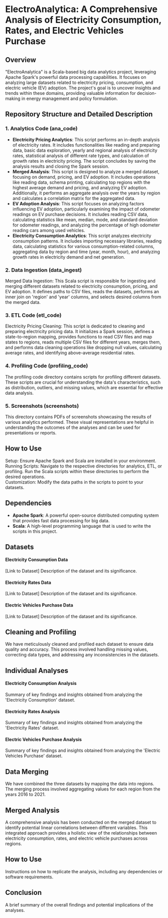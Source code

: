 # ElectroAnalytica: A Comprehensive Analysis of Electricity Consumption, Rates, and Electric Vehicles Purchase

<h2>Overview</h2>

"ElectroAnalytica" is a Scala-based big data analytics project, leveraging Apache Spark's powerful data processing capabilities. It focuses on analyzing large datasets related to electricity pricing, consumption, and electric vehicle (EV) adoption. The project's goal is to uncover insights and trends within these domains, providing valuable information for decision-making in energy management and policy formulation.

<h2>Repository Structure and Detailed Description</h2>

<h3>1. Analytics Code (ana_code)</h3>
<ul>
  <li><strong>Electricity Pricing Analytics</strong>: This script performs an in-depth analysis of electricity rates. It includes functionalities like reading and preparing data, basic data exploration, yearly and regional analysis of electricity rates, statistical analysis of different rate types, and calculation of growth rates in electricity pricing. The script concludes by saving the analysis results and closing the Spark session.</li>
  <li><strong>Merged Analysis</strong>: This script is designed to analyze a merged dataset, focusing on demand, pricing, and EV adoption. It includes operations like reading data, schema printing, calculating top regions with the highest average demand and pricing, and analyzing EV adoption. Additionally, it performs an aggregate analysis over the years by region and calculates a correlation matrix for the aggregated data.</li>
  <li><strong>EV Adoption Analysis</strong>: This script focuses on analyzing factors influencing EV adoption, particularly examining the impact of odometer readings on EV purchase decisions. It includes reading CSV data, calculating statistics like mean, median, mode, and standard deviation for odometer readings, and analyzing the percentage of high odometer reading cars among used vehicles.</li>
  <li><strong>Electricity Consumption Analytics</strong>: This script analyzes electricity consumption patterns. It includes importing necessary libraries, reading data, calculating statistics for various consumption-related columns, aggregating data by region and time (year, month, hour), and analyzing growth rates in electricity demand and net generation.</li>
</ul>
<h3>2. Data Ingestion (data_ingest)</h3>
<p>Merged Data Ingestion: This Scala script is responsible for ingesting and merging different datasets related to electricity consumption, pricing, and EV adoption. It defines paths to CSV files, reads the datasets, performs an inner join on 'region' and 'year' columns, and selects desired columns from the merged data.</p>

<h3>3. ETL Code (etl_code)</h3>
<p>Electricity Pricing Cleaning: This script is dedicated to cleaning and preparing electricity pricing data. It initializes a Spark session, defines a state-to-region mapping, provides functions to read CSV files and map states to regions, reads multiple CSV files for different years, merges them, and performs data cleaning operations like dropping null values, calculating average rates, and identifying above-average residential rates.</p>

<h3>4. Profiling Code (profiling_code)</h3>
<p>The profiling code directory contains scripts for profiling different datasets. These scripts are crucial for understanding the data's characteristics, such as distribution, outliers, and missing values, which are essential for effective data analysis.</p>

<h3>5. Screenshots (screenshots)</h3>
<p>This directory contains PDFs of screenshots showcasing the results of various analytics performed. These visual representations are helpful in understanding the outcomes of the analyses and can be used for presentations or reports.</p>

<h2>How to Use</h2>
<p>Setup: Ensure Apache Spark and Scala are installed in your environment.<br>
Running Scripts: Navigate to the respective directories for analytics, ETL, or profiling. Run the Scala scripts within these directories to perform the desired operations.<br>
Customization: Modify the data paths in the scripts to point to your datasets.</p>

<h2>Dependencies</h2>
<ul>
  <li><strong>Apache Spark</strong>: A powerful open-source distributed computing system that provides fast data processing for big data.</li>
  <li><strong>Scala</strong>: A high-level programming language that is used to write the scripts in this project.</li>
</ul>

<h2>Datasets</h2>
  
  <h4>Electricity Consumption Data</h4>
  [Link to Dataset]
  Description of the dataset and its significance.
  
  <h4>Electricity Rates Data</h4>
  [Link to Dataset]
  Description of the dataset and its significance.
  
  <h4>Electric Vehicles Purchase Data</h4>
  [Link to Dataset]
  Description of the dataset and its significance.

<h2>Cleaning and Profiling</h2>
We have meticulously cleaned and profiled each dataset to ensure data quality and accuracy. This process involved handling missing values, correcting data types, and addressing any inconsistencies in the datasets.

<h2>Individual Analyses</h2>

  <h4>Electricity Consumption Analysis</h4>
  Summary of key findings and insights obtained from analyzing the 'Electricity Consumption' dataset.
  
  <h4>Electricity Rates Analysis</h4>
  Summary of key findings and insights obtained from analyzing the 'Electricity Rates' dataset.
  
  <h4>Electric Vehicles Purchase Analysis</h4>
  Summary of key findings and insights obtained from analyzing the 'Electric Vehicles Purchase' dataset.

<h2>Data Merging</h2>
We have combined the three datasets by mapping the data into regions. The merging process involved aggregating values for each region from the years 2016 to 2021.

<h2>Merged Analysis</h2>
A comprehensive analysis has been conducted on the merged dataset to identify potential linear correlations between different variables. This integrated approach provides a holistic view of the relationships between electricity consumption, rates, and electric vehicle purchases across regions.

<h2>How to Use</h2>
Instructions on how to replicate the analysis, including any dependencies or software requirements.

<h2>Conclusion</h2>
A brief summary of the overall findings and potential implications of the analyses.

